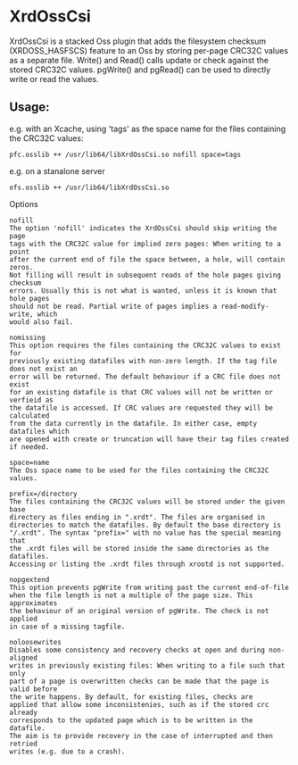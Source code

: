 XrdOssCsi
=========

XrdOssCsi is a stacked Oss plugin that adds the filesystem checksum (XRDOSS_HASFSCS)
feature to an Oss by storing per-page CRC32C values as a separate file.
Write() and Read() calls update or check against the stored CRC32C values. pgWrite()
and pgRead() can be used to directly write or read the values.

Usage:
------

e.g. with an Xcache, using 'tags' as the space name for the files
containing the CRC32C values:

```
pfc.osslib ++ /usr/lib64/libXrdOssCsi.so nofill space=tags
```

e.g. on a stanalone server

```
ofs.osslib ++ /usr/lib64/libXrdOssCsi.so
```

Options

```
nofill
The option 'nofill' indicates the XrdOssCsi should skip writing the page
tags with the CRC32C value for implied zero pages: When writing to a point
after the current end of file the space between, a hole, will contain zeros.
Not filling will result in subsequent reads of the hole pages giving checksum
errors. Usually this is not what is wanted, unless it is known that hole pages
should not be read. Partial write of pages implies a read-modify-write, which
would also fail.

nomissing
This option requires the files containing the CRC32C values to exist for
previously existing datafiles with non-zero length. If the tag file does not exist an
error will be returned. The default behaviour if a CRC file does not exist
for an existing datafile is that CRC values will not be written or verfieid as
the datafile is accessed. If CRC values are requested they will be calculated
from the data currently in the datafile. In either case, empty datafiles which
are opened with create or truncation will have their tag files created if needed.

space=name
The Oss space name to be used for the files containing the CRC32C values.

prefix=/directory
The files containing the CRC32C values will be stored under the given base
directory as files ending in ".xrdt". The files are organised in
directories to match the datafiles. By default the base directory is
"/.xrdt". The syntax "prefix=" with no value has the special meaning that
the .xrdt files will be stored inside the same directories as the datafiles.
Accessing or listing the .xrdt files through xrootd is not supported.

nopgextend
This option prevents pgWrite from writing past the current end-of-file
when the file length is not a multiple of the page size. This approximates
the behaviour of an original version of pgWrite. The check is not applied
in case of a missing tagfile.

noloosewrites
Disables some consistency and recovery checks at open and during non-aligned
writes in previously existing files: When writing to a file such that only
part of a page is overwritten checks can be made that the page is valid before
the write happens. By default, for existing files, checks are
applied that allow some inconsistenies, such as if the stored crc already
corresponds to the updated page which is to be written in the datafile.
The aim is to provide recovery in the case of interrupted and then retried
writes (e.g. due to a crash).
```
